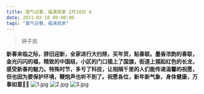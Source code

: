 ```yaml
---
title: 喜气迎春，福满我家 2月10日 4
date: 2021-02-10 00:00:00
tags: "喜气迎春，福满我家"
---
```

> 钟子岚

**新春来临之际，辞旧迎新，全家进行大扫除，买年货，贴春联。墨香浓韵的春联，金光闪闪的福，精致的中国结，小区的门口插上了国旗，街道上摆起红色的长龙，感受新春的魅力。特殊时节，多亏了科技，让相隔千里的人们能传递温馨的祝愿，但也因为要保护环境，鞭炮声也听不到了。祝愿各位，新年新气象，身体健康，万事如意🎉🎉**
![1.jpg](https://i.loli.net/2021/02/10/V4hQNPCcK78iBLZ.jpg)
![2.jpg](https://i.loli.net/2021/02/10/nEbBQGV6CO7koIY.jpg)
![3.jpg](https://i.loli.net/2021/02/10/Z5BQlCwJoEqxj6P.jpg)
